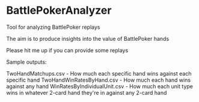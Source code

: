 # BattlePokerAnalyzer

Tool for analyzing BattlePoker replays

The aim is to produce insights into the value of BattlePoker hands

Please hit me up if you can provide some replays

Sample outputs:

TwoHandMatchups.csv - How much each specific hand wins against each specific hand
TwoHandWinRatesByHand.csv - How much each hand wins against any hand
WinRatesByIndividualUnit.csv - How much each unit type wins in whatever 2-card hand they're in against any 2-card hand
